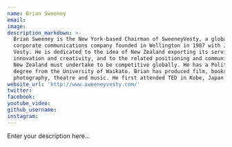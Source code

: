```yaml
---
name: Brian Sweeney
email:
image:
description_markdown: >-
  Brian Sweeney is the New York-based Chairman of SweeneyVesty, a global
  corporate communications company founded in Wellington in 1987 with Jane
  Vesty. He is dedicated to the idea of New Zealand exporting its services,
  innovation and creativity, and to the related positioning and communications
  New Zealand must undertake to be competitive globally. He has a Politics
  degree from the University of Waikato. Brian has produced film, books,
  photography, theatre and music. He first attended TED in Kobe, Japan in 1994.
website_url: 'http://www.sweeneyvesty.com/'
twitter:
facebook:
youtube_video:
github_username:
instagram:
---
```


Enter your description here...

